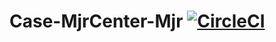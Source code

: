 # Case-MjrCenter-Mjr [![CircleCI](https://circleci.com/gh/Euricom/case-mjrcenter-mjr.svg?style=shield&circle-token=4b8a500aa0dbc8f80364b19c1bb48c19cffccb50)](https://circleci.com/gh/Euricom/case-mjrcenter-mjr)
